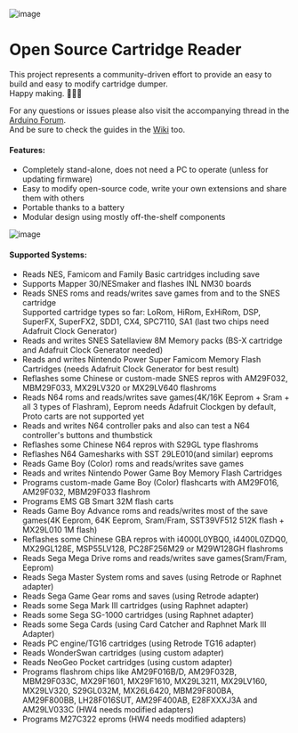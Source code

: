 ![image](https://dl.dropboxusercontent.com/s/v2ds2zfj1bxuqr9/logos.png?dl=1)   

# Open Source Cartridge Reader
This project represents a community-driven effort to provide an easy to build and easy to modify cartridge dumper.     
Happy making. 🔧🔨😊     

For any questions or issues please also visit the accompanying thread in the [Arduino Forum](http://forum.arduino.cc/index.php?topic=158974.9001).    
And be sure to check the guides in the [Wiki](https://github.com/sanni/cartreader/wiki) too.    

#### Features:  
- Completely stand-alone, does not need a PC to operate (unless for updating firmware)    
- Easy to modify open-source code, write your own extensions and share them with others      
- Portable thanks to a battery  
- Modular design using mostly off-the-shelf components    

![image](https://dl.dropboxusercontent.com/s/70zaxs9lyyuxvqe/IMG_0799.jpg?dl=1)   

#### Supported Systems:    
- Reads NES, Famicom and Family Basic cartridges including save    
- Supports Mapper 30/NESmaker and flashes INL NM30 boards        
- Reads SNES roms and reads/writes save games from and to the SNES cartridge  
  Supported cartridge types so far: LoRom, HiRom, ExHiRom, DSP, SuperFX, SuperFX2, SDD1, CX4, SPC7110, SA1 (last two chips need Adafruit Clock Generator)     
- Reads and writes SNES Satellaview 8M Memory packs (BS-X cartridge and Adafruit Clock Generator needed)   
- Reads and writes Nintendo Power Super Famicom Memory Flash Cartridges (needs Adafruit Clock Generator for best result)  
- Reflashes some Chinese or custom-made SNES repros with AM29F032, MBM29F033, MX29LV320 or MX29LV640 flashroms     
- Reads N64 roms and reads/writes save games(4K/16K Eeprom + Sram + all 3 types of Flashram), Eeprom needs Adafruit Clockgen by default, Proto carts are not supported yet    
- Reads and writes N64 controller paks and also can test a N64 controller's buttons and thumbstick   
- Reflashes some Chinese N64 repros with S29GL type flashroms   
- Reflashes N64 Gamesharks with SST 29LE010(and similar) eeproms     
- Reads Game Boy (Color) roms and reads/writes save games   
- Reads and writes Nintendo Power Game Boy Memory Flash Cartridges   
- Programs custom-made Game Boy (Color) flashcarts with AM29F016, AM29F032, MBM29F033 flashrom   
- Programs EMS GB Smart 32M flash carts    
- Reads Game Boy Advance roms and reads/writes most of the save games(4K Eeprom, 64K Eeprom, Sram/Fram, SST39VF512 512K flash + MX29L010 1M flash)  
- Reflashes some Chinese GBA repros with i4000L0YBQ0, i4400L0ZDQ0, MX29GL128E, MSP55LV128, PC28F256M29 or M29W128GH flashroms    
- Reads Sega Mega Drive roms and reads/writes save games(Sram/Fram, Eeprom)    
- Reads Sega Master System roms and saves (using Retrode or Raphnet adapter)       
- Reads Sega Game Gear roms and saves (using Retrode adapter)    
- Reads some Sega Mark III cartridges (using Raphnet adapter)  
- Reads some Sega SG-1000 cartridges (using Raphnet adapter)      
- Reads some Sega Cards (using Card Catcher and Raphnet Mark III Adapter)   
- Reads PC engine/TG16 cartridges (using Retrode TG16 adapter)   
- Reads WonderSwan cartridges (using custom adapter)   
- Reads NeoGeo Pocket cartridges (using custom adapter)
- Programs flashrom chips like AM29F016B/D, AM29F032B, MBM29F033C, MX29F1601, MX29F1610, MX29L3211, MX29LV160, MX29LV320, S29GL032M, MX26L6420, MBM29F800BA, AM29F800BB, LH28F016SUT, AM29F400AB, E28FXXXJ3A and AM29LV033C (HW4 needs modified adapters)       
- Programs M27C322 eproms (HW4 needs modified adapters)      
